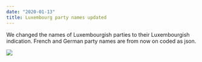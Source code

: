 ```yaml
---
date: "2020-01-13"
title: Luxembourg party names updated
---
```


We changed the names of Luxembourgish parties to their Luxembourgish indication.
French and German party names are from now on coded as json.

![](/images/parliament-european-union.jpg)
